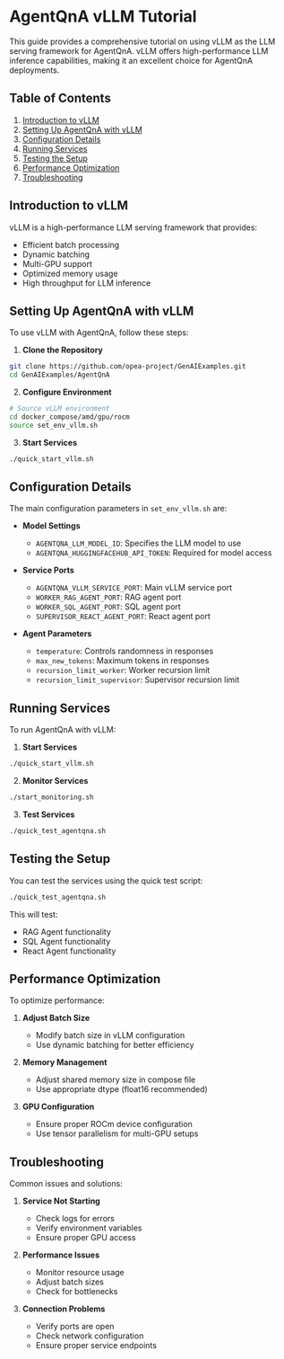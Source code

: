 # AgentQnA vLLM Tutorial

This guide provides a comprehensive tutorial on using vLLM as the LLM serving framework for AgentQnA. vLLM offers high-performance LLM inference capabilities, making it an excellent choice for AgentQnA deployments.

## Table of Contents

1. [Introduction to vLLM](#introduction-to-vllm)
2. [Setting Up AgentQnA with vLLM](#setting-up-agentqna-with-vllm)
3. [Configuration Details](#configuration-details)
4. [Running Services](#running-services)
5. [Testing the Setup](#testing-the-setup)
6. [Performance Optimization](#performance-optimization)
7. [Troubleshooting](#troubleshooting)

## Introduction to vLLM

vLLM is a high-performance LLM serving framework that provides:
- Efficient batch processing
- Dynamic batching
- Multi-GPU support
- Optimized memory usage
- High throughput for LLM inference

## Setting Up AgentQnA with vLLM

To use vLLM with AgentQnA, follow these steps:

1. **Clone the Repository**
```bash
git clone https://github.com/opea-project/GenAIExamples.git
cd GenAIExamples/AgentQnA
```

2. **Configure Environment**
```bash
# Source vLLM environment
cd docker_compose/amd/gpu/rocm
source set_env_vllm.sh
```

3. **Start Services**
```bash
./quick_start_vllm.sh
```

## Configuration Details

The main configuration parameters in `set_env_vllm.sh` are:

- **Model Settings**
  - `AGENTQNA_LLM_MODEL_ID`: Specifies the LLM model to use
  - `AGENTQNA_HUGGINGFACEHUB_API_TOKEN`: Required for model access

- **Service Ports**
  - `AGENTQNA_VLLM_SERVICE_PORT`: Main vLLM service port
  - `WORKER_RAG_AGENT_PORT`: RAG agent port
  - `WORKER_SQL_AGENT_PORT`: SQL agent port
  - `SUPERVISOR_REACT_AGENT_PORT`: React agent port

- **Agent Parameters**
  - `temperature`: Controls randomness in responses
  - `max_new_tokens`: Maximum tokens in responses
  - `recursion_limit_worker`: Worker recursion limit
  - `recursion_limit_supervisor`: Supervisor recursion limit

## Running Services

To run AgentQnA with vLLM:

1. **Start Services**
```bash
./quick_start_vllm.sh
```

2. **Monitor Services**
```bash
./start_monitoring.sh
```

3. **Test Services**
```bash
./quick_test_agentqna.sh
```

## Testing the Setup

You can test the services using the quick test script:
```bash
./quick_test_agentqna.sh
```

This will test:
- RAG Agent functionality
- SQL Agent functionality
- React Agent functionality

## Performance Optimization

To optimize performance:

1. **Adjust Batch Size**
   - Modify batch size in vLLM configuration
   - Use dynamic batching for better efficiency

2. **Memory Management**
   - Adjust shared memory size in compose file
   - Use appropriate dtype (float16 recommended)

3. **GPU Configuration**
   - Ensure proper ROCm device configuration
   - Use tensor parallelism for multi-GPU setups

## Troubleshooting

Common issues and solutions:

1. **Service Not Starting**
   - Check logs for errors
   - Verify environment variables
   - Ensure proper GPU access

2. **Performance Issues**
   - Monitor resource usage
   - Adjust batch sizes
   - Check for bottlenecks

3. **Connection Problems**
   - Verify ports are open
   - Check network configuration
   - Ensure proper service endpoints
